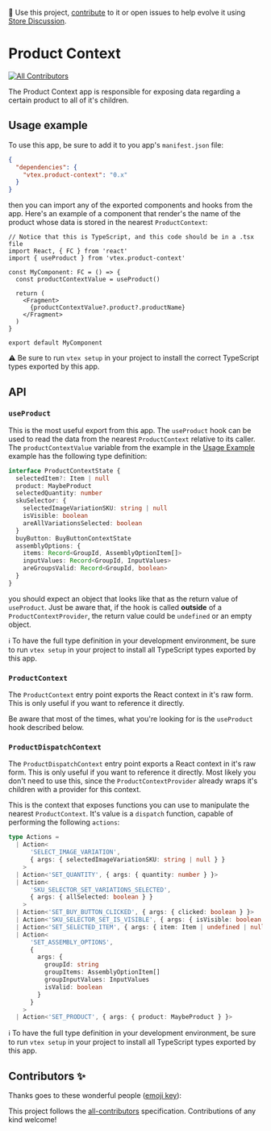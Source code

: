 📢 Use this project, [contribute](https://github.com/vtex-apps/add-to-cart-button) to it or open issues to help evolve it using [Store Discussion](https://github.com/vtex-apps/store-discussion).

# Product Context

<!-- ALL-CONTRIBUTORS-BADGE:START - Do not remove or modify this section -->
[![All Contributors](https://img.shields.io/badge/all_contributors-0-orange.svg?style=flat-square)](#contributors-)
<!-- ALL-CONTRIBUTORS-BADGE:END -->

The Product Context app is responsible for exposing data regarding a certain product to all of it's children.

## Usage example

To use this app, be sure to add it to you app's `manifest.json` file:

```json
{
  "dependencies": {
    "vtex.product-context": "0.x"
  }
}
```

then you can import any of the exported components and hooks from the app. Here's an example of a component that render's the name of the product whose data is stored in the nearest `ProductContext`:

```tsx
// Notice that this is TypeScript, and this code should be in a .tsx file
import React, { FC } from 'react'
import { useProduct } from 'vtex.product-context'

const MyComponent: FC = () => {
  const productContextValue = useProduct()

  return (
    <Fragment>
      {productContextValue?.product?.productName}
    </Fragment>
  )
}

export default MyComponent
```

:warning: Be sure to run `vtex setup` in your project to install the correct TypeScript types exported by this app.

## API

### `useProduct`

This is the most useful export from this app. The `useProduct` hook can be used to read the data from the nearest `ProductContext` relative to its caller. The `productContextValue` variable from the example in the [Usage Example](#usage-example) example has the following type definition:

```ts
interface ProductContextState {
  selectedItem?: Item | null
  product: MaybeProduct
  selectedQuantity: number
  skuSelector: {
    selectedImageVariationSKU: string | null
    isVisible: boolean
    areAllVariationsSelected: boolean
  }
  buyButton: BuyButtonContextState
  assemblyOptions: {
    items: Record<GroupId, AssemblyOptionItem[]>
    inputValues: Record<GroupId, InputValues>
    areGroupsValid: Record<GroupId, boolean>
  }
}
```

you should expect an object that looks like that as the return value of `useProduct`. Just be aware that, if the hook is called **outside** of a `ProductContextProvider`, the return value could be `undefined` or an empty object.

ℹ️ To have the full type definition in your development environment, be sure to run `vtex setup` in your project to install all TypeScript types exported by this app.

### `ProductContext`

The `ProductContext` entry point exports the React context in it's raw form. This is only useful if you want to reference it directly.

Be aware that most of the times, what you're looking for is the `useProduct` hook described below.

### `ProductDispatchContext`

The `ProductDispatchContext` entry point exports a React context in it's raw form. This is only useful if you want to reference it directly. Most likely you don't need to use this, since the `ProductContextProvider` already wraps it's children with a provider for this context.

This is the context that exposes functions you can use to manipulate the nearest `ProductContext`. It's value is a `dispatch` function, capable of performing the following `actions`:

```ts
type Actions =
  | Action<
      'SELECT_IMAGE_VARIATION',
      { args: { selectedImageVariationSKU: string | null } }
    >
  | Action<'SET_QUANTITY', { args: { quantity: number } }>
  | Action<
      'SKU_SELECTOR_SET_VARIATIONS_SELECTED',
      { args: { allSelected: boolean } }
    >
  | Action<'SET_BUY_BUTTON_CLICKED', { args: { clicked: boolean } }>
  | Action<'SKU_SELECTOR_SET_IS_VISIBLE', { args: { isVisible: boolean } }>
  | Action<'SET_SELECTED_ITEM', { args: { item: Item | undefined | null } }>
  | Action<
      'SET_ASSEMBLY_OPTIONS',
      {
        args: {
          groupId: string
          groupItems: AssemblyOptionItem[]
          groupInputValues: InputValues
          isValid: boolean
        }
      }
    >
  | Action<'SET_PRODUCT', { args: { product: MaybeProduct } }>
```

ℹ️ To have the full type definition in your development environment, be sure to run `vtex setup` in your project to install all TypeScript types exported by this app.

## Contributors ✨

Thanks goes to these wonderful people ([emoji key](https://allcontributors.org/docs/en/emoji-key)):

<!-- ALL-CONTRIBUTORS-LIST:START - Do not remove or modify this section -->
<!-- prettier-ignore-start -->
<!-- markdownlint-disable -->
<!-- markdownlint-enable -->
<!-- prettier-ignore-end -->
<!-- ALL-CONTRIBUTORS-LIST:END -->

This project follows the [all-contributors](https://github.com/all-contributors/all-contributors) specification. Contributions of any kind welcome!